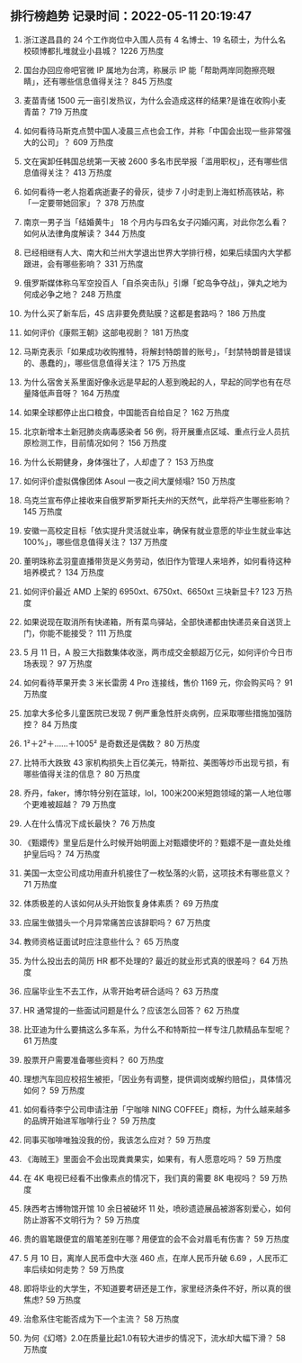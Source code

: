 
## 排行榜趋势 记录时间：2022-05-11 20:19:47
  
  1. 浙江遂昌县的 24 个工作岗位中入围人员有 4 名博士、19 名硕士，为什么名校硕博都扎堆就业小县城？ 1226 万热度
    
  2. 国台办回应帝吧官微 IP 属地为台湾，称展示 IP 能「帮助两岸同胞擦亮眼睛」，还有哪些信息值得关注？ 845 万热度
    
  3. 麦苗青储 1500 元一亩引发热议，为什么会造成这样的结果?是谁在收购小麦青苗？ 719 万热度
    
  4. 如何看待马斯克点赞中国人凌晨三点也会工作，并称「中国会出现一些非常强大的公司」？ 609 万热度
    
  5. 文在寅卸任韩国总统第一天被 2600 多名市民举报「滥用职权」，还有哪些信息值得关注？ 413 万热度
    
  6. 如何看待一老人抱着病逝妻子的骨灰，徒步 7 小时走到上海虹桥高铁站，称「一定要带她回家」？ 378 万热度
    
  7. 南京一男子当「结婚黄牛」 18 个月内与四名女子闪婚闪离，对此你怎么看？如何从法律角度解读？ 344 万热度
    
  8. 已经相继有人大、南大和兰州大学退出世界大学排行榜，如果后续国内大学都跟进，会有哪些影响？ 331 万热度
    
  9. 俄罗斯媒体称乌军空投百人「自杀突击队」引爆「蛇岛争夺战」，弹丸之地为何成必争之地？ 248 万热度
    
  10. 为什么买了新车后，4S 店非要免费贴膜？这都是套路吗？ 186 万热度
    
  11. 如何评价《康熙王朝》这部电视剧？ 181 万热度
    
  12. 马斯克表示「如果成功收购推特，将解封特朗普的账号」，「封禁特朗普是错误的、愚蠢的」，哪些信息值得关注？ 175 万热度
    
  13. 为什么宿舍关系里面好像永远是早起的人惹到晚起的人，早起的同学也有在尽量降低声音呀？ 164 万热度
    
  14. 如果全球都停止出口粮食，中国能否自给自足？ 162 万热度
    
  15. 北京新增本土新冠肺炎病毒感染者 56 例，将开展重点区域、重点行业人员抗原检测工作，目前情况如何？ 156 万热度
    
  16. 为什么长期健身，身体强壮了，人却虚了？ 153 万热度
    
  17. 如何评价虚拟偶像团体 Asoul 一夜之间大厦倾塌? 150 万热度
    
  18. 乌克兰宣布停止接收来自俄罗斯罗斯托夫州的天然气，此举将产生哪些影响？ 145 万热度
    
  19. 安徽一高校定目标「依实提升灵活就业率，确保有就业意愿的毕业生就业率达 100%」，哪些信息值得关注？ 137 万热度
    
  20. 董明珠称孟羽童直播带货是义务劳动，依旧作为管理人来培养，如何看待这种培养模式？ 134 万热度
    
  21. 如何评价最近 AMD 上架的 6950xt、6750xt、6650xt 三块新显卡? 123 万热度
    
  22. 如果说现在取消所有快递箱，所有菜鸟驿站，全部快递都由快递员亲自送货上门，你能不能接受？ 111 万热度
    
  23. 5 月 11 日，A 股三大指数集体收涨，两市成交金额超万亿元，如何评价今日市场表现？ 97 万热度
    
  24. 如何看待苹果开卖 3 米长雷雳 4 Pro 连接线，售价 1169 元，你会购买吗？ 91 万热度
    
  25. 加拿大多伦多儿童医院已发现 7 例严重急性肝炎病例，应采取哪些措施加强防控？ 84 万热度
    
  26. 1²＋2²＋……＋1005² 是奇数还是偶数？ 80 万热度
    
  27. 比特币大跌致 43 家机构损失上百亿美元，特斯拉、美图等炒币出现亏损，有哪些值得关注的信息？ 80 万热度
    
  28. 乔丹，faker，博尔特分别在篮球，lol，100米200米短跑领域的第一人地位哪个更难被超越？ 79 万热度
    
  29. 人在什么情况下成长最快？ 76 万热度
    
  30. 《甄嬛传》里皇后是什么时候开始明面上对甄嬛使坏的？甄嬛不是一直处处维护皇后吗？ 74 万热度
    
  31. 美国一太空公司成功用直升机接住了一枚坠落的火箭，这项技术有哪些意义？ 71 万热度
    
  32. 体质极差的人该如何从头开始恢复身体素质？ 69 万热度
    
  33. 应届生做猎头一个月异常痛苦应该辞职吗？ 67 万热度
    
  34. 教师资格证面试时应注意些什么？ 65 万热度
    
  35. 为什么投出去的简历 HR 都不处理的? 最近的就业形式真的很差吗？ 64 万热度
    
  36. 应届毕业生不去工作，从零开始考研合适吗？ 63 万热度
    
  37. HR 通常提的一些面试问题是什么？应该怎么回答？ 62 万热度
    
  38. 比亚迪为什么要搞这么多车系，为什么不和特斯拉一样专注几款精品车型呢？ 61 万热度
    
  39. 股票开户需要准备哪些资料？ 60 万热度
    
  40. 理想汽车回应校招生被拒，「因业务有调整，提供调岗或解约赔偿」，具体情况如何？ 59 万热度
    
  41. 如何看待李宁公司申请注册「宁咖啡 NING COFFEE」商标，为什么越来越多的品牌开始进军咖啡行业？ 59 万热度
    
  42. 同事买咖啡唯独没我的份，我该怎么应对？ 59 万热度
    
  43. 《海贼王》里面会不会出现粪粪果实，如果有，有人愿意吃吗？ 59 万热度
    
  44. 在 4K 电视已经看不出像素点的情况下，我们真的需要 8K 电视吗？ 59 万热度
    
  45. 陕西考古博物馆开馆 10 余日被破坏 11 处，喷砂遗迹展品被游客刻爱心，如何防止游客不文明行为？ 59 万热度
    
  46. 贵的眉笔跟便宜的眉笔差别在哪？用便宜的会不会对眉毛有伤害？ 59 万热度
    
  47. 5 月 10 日，离岸人民币盘中大涨 460 点，在岸人民币升破 6.69 ，人民币汇率后续如何走势？ 59 万热度
    
  48. 即将毕业的大学生，不知道要考研还是工作，家里经济条件不好，所以真的很焦虑? 59 万热度
    
  49. 治愈系住宅能否成为下一个主流？ 58 万热度
    
  50. 为何《幻塔》2.0在质量比起1.0有较大进步的情况下，流水却大幅下滑？ 58 万热度
    